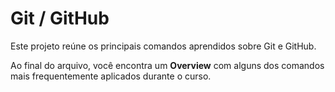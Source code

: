 # Git / GitHub

Este projeto reúne os principais comandos aprendidos sobre Git e GitHub.

Ao final do arquivo, você encontra um **Overview** com alguns dos comandos mais frequentemente aplicados durante o curso.
